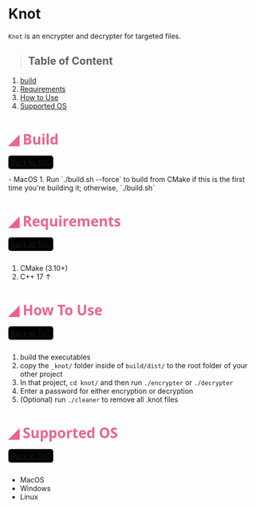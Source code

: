 # Knot

`Knot` is an encrypter and decrypter for targeted files.

> <h2 id='toc0'>Table of Content</h2>

1. <a href='#build'>build</a>
2. <a href='#Requirements'>Requirements</a>
3. <a href='#HowToUse'>How to Use</a>
4. <a href='#SupportedOS'>Supported OS</a>

<h1 id="build" style="font-weight: 700; text-transform: capitalize; font-family: 'Segoe UI', Tahoma, Geneva, Verdana, sans-serif; color: #EA638C;">&#9698; build</h1>
<a href='#toc0' style='background: #000; margin:0 auto; padding: 5px; border-radius: 5px;'>Back to ToC</a><br><br>
- MacOS
  1. Run `./build.sh --force` to build from CMake if this is the first time you're building it; otherwise, `./build.sh`


<h1 id="Requirements" style="font-weight: 700; text-transform: capitalize; font-family: 'Segoe UI', Tahoma, Geneva, Verdana, sans-serif; color: #EA638C;">&#9698; Requirements</h1>
<a href='#toc0' style='background: #000; margin:0 auto; padding: 5px; border-radius: 5px;'>Back to ToC</a><br><br>

1. CMake (3.10+)
2. C++ 17 ↑

<h1 id="HowToUse" style="font-weight: 700; text-transform: capitalize; font-family: 'Segoe UI', Tahoma, Geneva, Verdana, sans-serif; color: #EA638C;">&#9698; How to Use</h1>
<a href='#toc0' style='background: #000; margin:0 auto; padding: 5px; border-radius: 5px;'>Back to ToC</a><br><br>

1. build the executables
2. copy the `_knot/` folder inside of `build/dist/` to the root folder of your other project
3. In that project, `cd knot/` and then run `./encrypter` or `./decrypter`
4. Enter a password for either encryption or decryption
5. (Optional) run `./cleaner` to remove all .knot files


<h1 id="SupportedOS" style="font-weight: 700; text-transform: capitalize; font-family: 'Segoe UI', Tahoma, Geneva, Verdana, sans-serif; color: #EA638C;">&#9698; Supported OS</h1>
<a href='#toc0' style='background: #000; margin:0 auto; padding: 5px; border-radius: 5px;'>Back to ToC</a><br><br>

- MacOS
- Windows
- Linux